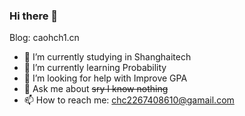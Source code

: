 ### Hi there 👋

Blog: caohch1.cn

- 🔭 I’m currently studying in Shanghaitech
- 🌱 I’m currently learning Probability
- 🤔 I’m looking for help with Improve GPA
- 💬 Ask me about ~~sry I know nothing~~
- 📫 How to reach me: chc2267408610@gamail.com

